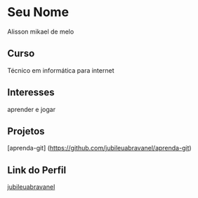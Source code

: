 # Seu Nome

Alisson mikael de melo


## Curso

Técnico em informática para internet



## Interesses

aprender e jogar



## Projetos

[aprenda-git] (https://github.com/jubileuabravanel/aprenda-git)


## Link do Perfil

[jubileuabravanel](https://github.com/jubileuabravanel)